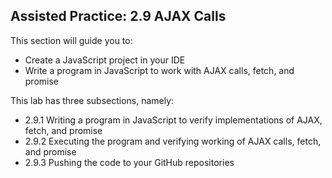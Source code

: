 ## Assisted Practice: 2.9 AJAX Calls

This section will guide you to: 
 - Create a JavaScript project in your IDE 
 - Write a program in JavaScript to work with AJAX calls, fetch, and promise


This lab has three subsections, namely:
 - 2.9.1 Writing a program in JavaScript to verify implementations of AJAX, fetch, and promise
 - 2.9.2 Executing the program and verifying working of AJAX calls, fetch, and promise
 - 2.9.3 Pushing the code to your GitHub repositories